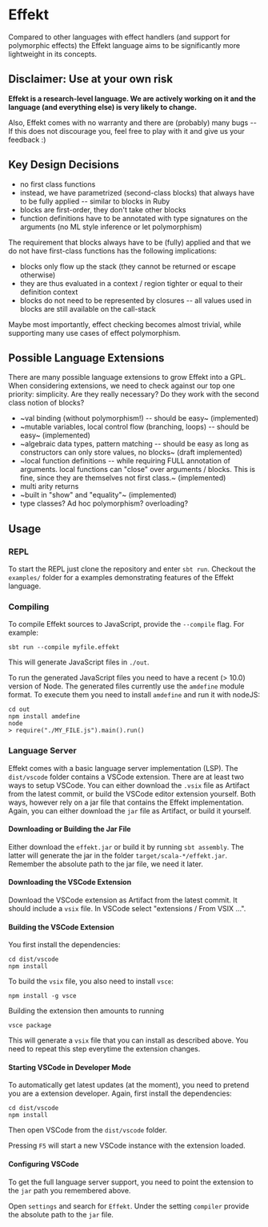 # Effekt

Compared to other languages with effect handlers (and support for polymorphic effects) the Effekt language
aims to be significantly more lightweight in its concepts.


## Disclaimer: Use at your own risk

**Effekt is a research-level language. We are actively working on it and the language (and everything else) is very likely to change.**

Also, Effekt comes with no warranty and there are (probably) many bugs -- If this does not discourage you, feel free to
play with it and give us your feedback :)

## Key Design Decisions

- no first class functions
- instead, we have parametrized (second-class blocks) that always have to be fully applied -- similar to blocks in Ruby
- blocks are first-order, they don't take other blocks
- function definitions have to be annotated with type signatures on the arguments (no ML style inference or let polymorphism)

The requirement that blocks always have to be (fully) applied and that we do not have first-class functions has the following implications:

- blocks only flow up the stack (they cannot be returned or escape otherwise)
- they are thus evaluated in a context / region tighter or equal to their definition context
- blocks do not need to be represented by closures -- all values used in blocks are still available on the call-stack

Maybe most importantly, effect checking becomes almost trivial, while supporting many use cases of effect polymorphism.


## Possible Language Extensions
There are many possible language extensions to grow Effekt into a GPL. When considering extensions, 
we need to check against our top one priority: simplicity. 
Are they really necessary? Do they work with the second class notion of blocks?

- ~val binding (without polymorphism!) -- should be easy~ (implemented)
- ~mutable variables, local control flow (branching, loops) -- should be easy~ (implemented)
- ~algebraic data types, pattern matching -- should be easy as long as constructors can only store values, no blocks~ (draft implemented)
- ~local function definitions -- while requiring FULL annotation of arguments. local functions can "close" over arguments / blocks. This is fine, since they are themselves not first class.~ (implemented)
- multi arity returns
- ~built in "show" and "equality"~ (implemented)
- type classes? Ad hoc polymorphism? overloading?

## Usage

### REPL
To start the REPL just clone the repository and enter `sbt run`. Checkout the `examples/` folder for a examples demonstrating features of the Effekt language.

### Compiling
To compile Effekt sources to JavaScript, provide the `--compile` flag. For example:

```
sbt run --compile myfile.effekt
```
This will generate JavaScript files in `./out`.

To run the generated JavaScript files you need to have a recent (> 10.0) version of Node.
The generated files currently use the `amdefine` module format.
To execute them you need to install `amdefine` and run it with nodeJS:

```
cd out
npm install amdefine
node
> require("./MY_FILE.js").main().run()
```

### Language Server
Effekt comes with a basic language server implementation (LSP). The `dist/vscode` folder contains a VSCode extension. 
There are at least two ways to setup VSCode. You can either download the `.vsix` file as Artifact from the latest commit, or build the VSCode editor extension yourself.
Both ways, however rely on a jar file that contains the Effekt implementation. Again, you can either download the `jar` file as Artifact, or build it yourself.

#### Downloading or Building the Jar File
Either download the `effekt.jar` or build it by running `sbt assembly`. The latter will generate the jar in the folder `target/scala-*/effekt.jar`. Remember the absolute path to the jar file, we need it later.

#### Downloading the VSCode Extension
Download the VSCode extension as Artifact from the latest commit. It should include a `vsix` file. In VSCode select "extensions / From VSIX ...".

#### Building the VSCode Extension
You first install the dependencies:
```
cd dist/vscode
npm install   
```
To build the `vsix` file, you also need to install `vsce`:
```
npm install -g vsce
```
Building the extension then amounts to running
```
vsce package
```
This will generate a `vsix` file that you can install as described above. You need to repeat this step everytime the extension changes.

#### Starting VSCode in Developer Mode
To automatically get latest updates (at the moment), you need to pretend you are a extension developer.
Again, first install the dependencies:
```
cd dist/vscode
npm install   
```
Then open VSCode from the `dist/vscode` folder.

Pressing `F5` will start a new VSCode instance with the extension loaded.

#### Configuring VSCode
To get the full language server support, you need to point the extension to the `jar` path you remembered above.

Open `settings` and search for `Effekt`. Under the setting `compiler` provide the absolute path to the `jar` file.
